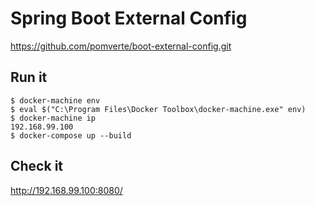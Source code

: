 # Spring Boot External Config
https://github.com/pomverte/boot-external-config.git

## Run it
```
$ docker-machine env
$ eval $("C:\Program Files\Docker Toolbox\docker-machine.exe" env)
$ docker-machine ip
192.168.99.100
$ docker-compose up --build
```
## Check it
http://192.168.99.100:8080/
